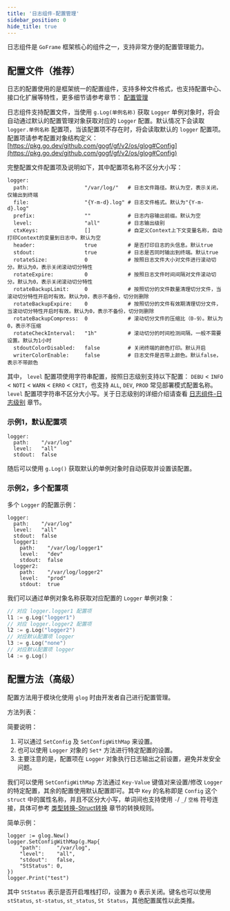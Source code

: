 ```yaml
---
title: '日志组件-配置管理'
sidebar_position: 0
hide_title: true
---
```


日志组件是 `GoFrame` 框架核心的组件之一，支持非常方便的配置管理能力。

## 配置文件（推荐）

日志的配置使用的是框架统一的配置组件，支持多种文件格式，也支持配置中心、接口化扩展等特性，更多细节请参考章节： [配置管理](output/goframe-v2.4-md/核心组件-重点/配置管理)

日志组件支持配置文件，当使用 `g.Log(单例名称)` 获取 `Logger` 单例对象时，将会自动通过默认的配置管理对象获取对应的 `Logger` 配置。默认情况下会读取 `logger.单例名称` 配置项，当该配置项不存在时，将会读取默认的 `logger` 配置项。配置项请参考配置对象结构定义： [https://pkg.go.dev/github.com/gogf/gf/v2/os/glog#Config](https://pkg.go.dev/github.com/gogf/gf/v2/os/glog#Config)

完整配置文件配置项及说明如下，其中配置项名称不区分大小写：

```
logger:
  path:                  "/var/log/"   # 日志文件路径。默认为空，表示关闭，仅输出到终端
  file:                  "{Y-m-d}.log" # 日志文件格式。默认为"{Y-m-d}.log"
  prefix:                ""            # 日志内容输出前缀。默认为空
  level:                 "all"         # 日志输出级别
  ctxKeys:               []            # 自定义Context上下文变量名称，自动打印Context的变量到日志中。默认为空
  header:                true          # 是否打印日志的头信息。默认true
  stdout:                true          # 日志是否同时输出到终端。默认true
  rotateSize:            0             # 按照日志文件大小对文件进行滚动切分。默认为0，表示关闭滚动切分特性
  rotateExpire:          0             # 按照日志文件时间间隔对文件滚动切分。默认为0，表示关闭滚动切分特性
  rotateBackupLimit:     0             # 按照切分的文件数量清理切分文件，当滚动切分特性开启时有效。默认为0，表示不备份，切分则删除
  rotateBackupExpire:    0             # 按照切分的文件有效期清理切分文件，当滚动切分特性开启时有效。默认为0，表示不备份，切分则删除
  rotateBackupCompress:  0             # 滚动切分文件的压缩比（0-9）。默认为0，表示不压缩
  rotateCheckInterval:   "1h"          # 滚动切分的时间检测间隔，一般不需要设置。默认为1小时
  stdoutColorDisabled:   false         # 关闭终端的颜色打印。默认开启
  writerColorEnable:     false         # 日志文件是否带上颜色。默认false，表示不带颜色
```

其中， `level` 配置项使用字符串配置，按照日志级别支持以下配置： `DEBU` < `INFO` < `NOTI` < `WARN` < `ERRO` < `CRIT`，也支持 `ALL`, `DEV`, `PROD` 常见部署模式配置名称。 `level` 配置项字符串不区分大小写。关于日志级别的详细介绍请查看 [日志组件-日志级别](output/goframe-v2.4-md/核心组件-重点/日志组件/日志组件-日志级别) 章节。

### 示例1，默认配置项

```
logger:
  path:    "/var/log"
  level:   "all"
  stdout:  false
```

随后可以使用 `g.Log()` 获取默认的单例对象时自动获取并设置该配置。

### 示例2，多个配置项

多个 `Logger` 的配置示例：

```
logger:
  path:    "/var/log"
  level:   "all"
  stdout:  false
  logger1:
    path:    "/var/log/logger1"
    level:   "dev"
    stdout:  false
  logger2:
    path:    "/var/log/logger2"
    level:   "prod"
    stdout:  true
```

我们可以通过单例对象名称获取对应配置的 `Logger` 单例对象：

```go
// 对应 logger.logger1 配置项
l1 := g.Log("logger1")
// 对应 logger.logger2 配置项
l2 := g.Log("logger2")
// 对应默认配置项 logger
l3 := g.Log("none")
// 对应默认配置项 logger
l4 := g.Log()
```

## 配置方法（高级）

配置方法用于模块化使用 `glog` 时由开发者自己进行配置管理。

方法列表：

简要说明：

1. 可以通过 `SetConfig` 及 `SetConfigWithMap` 来设置。
2. 也可以使用 `Logger` 对象的 `Set*` 方法进行特定配置的设置。
3. 主要注意的是，配置项在 `Logger` 对象执行日志输出之前设置，避免并发安全问题。

我们可以使用 `SetConfigWithMap` 方法通过 `Key-Value` 键值对来设置/修改 `Logger` 的特定配置，其余的配置使用默认配置即可。其中 `Key` 的名称即是 `Config` 这个 `struct` 中的属性名称，并且不区分大小写，单词间也支持使用 `-`/ `_`/ `空格` 符号连接，具体可参考 [类型转换-Struct转换](output/goframe-v2.4-md/核心组件-重点/类型转换/类型转换-Struct转换) 章节的转换规则。

简单示例：

```
logger := glog.New()
logger.SetConfigWithMap(g.Map{
    "path":     "/var/log",
    "level":    "all",
    "stdout":   false,
    "StStatus": 0,
})
logger.Print("test")
```

其中 `StStatus` 表示是否开启堆栈打印，设置为 `0` 表示关闭。键名也可以使用 `stStatus`, `st-status`, `st_status`, `St Status`，其他配置属性以此类推。